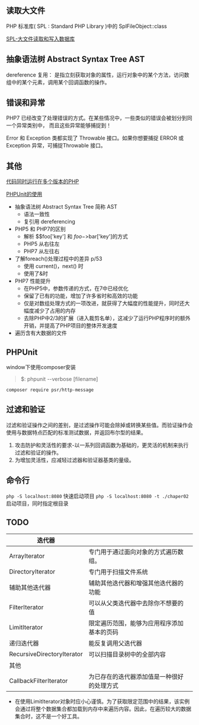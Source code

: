 ## 读取大文件

PHP 标准库( SPL : Standard PHP Library )中的 SplFileObject::class 

[SPL-大文件读取和写入数据库](./chaper02/chap_02_uploading_csv_to_database.php)


## 抽象语法树 Abstract Syntax Tree AST

dereference 复用： 是指立刻获取对象的属性，运行对象中的某个方法，访问数组中的某个元素，调用某个回调函数的操作。


## 错误和异常
PHP7 已经改变了处理错误的方式。在某些情况中，一些类似的错误会被划分到同一个异常类别中，
而且这些异常能够捕捉到！

Error 和 Exception 类都实现了 Throwable 接口。如果你想要捕捉 ERROR 或 Exception 异常，可捕捉Throwable 接口。


## 其他

[代码同时运行在多个版本的PHP](https://3v4l.org/)

[PHPUnit的使用](https://phpunit.de)

- 抽象语法树 Abstract Syntax Tree 简称 AST
    - 语法一致性
    - 复引用 dereferencing
- PHP5 和 PHP7的区别
    - 解析 $$foo['key']  和 $foo->$bar['key']的方式
    - PHP5 从右往左
    - PHP7 从左往右
- 了解foreach()处理过程中的差异 p/53
    - 使用 current()，next() 时
    - 使用了&时
- PHP7 性能提升
    - 在PHP5中，参数传递的方式，在7中已经优化
    - 保留了已有的功能，增加了许多省时和高效的功能
    - 仅是对数组处理方式的一项改进，就获得了大幅度的性能提升，同时还大幅度减少了占用的内存
    - 去除PHP中2/3的扩展（进入裁剪名单），这减少了运行PHP程序时的额外开销，并提高了PHP项目的整体开发速度
- 遍历含有大数据的文件

## PHPUnit

window下使用composer安装

> $:  phpunit --verbose [filename]

`composer require psr/http-message`

## 过滤和验证

过滤和验证操作之间的差别，是过滤操作可能会除掉或转换某些值。而验证操作会使用与数据特点匹配的标准测试数据，并返回布尔型的结果。

1. 攻击防护和灵活性的要求-以一系列回调函数为基础的，更灵活的机制来执行过滤和验证的操作。
2. 为增加灵活性，应减轻过滤器和验证器基类的量级。


## 命令行

`php -S localhost:8080` 快速启动项目
`php -S localhost:8080 -t ./chaper02` 启动项目，同时指定根目录


## TODO

| 迭代器             |                                      |      |
| ------------------ | ------------------------------------ | ---- |
| ArrayIterator      | 专门用于通过面向对象的方式遍历数组。 |      |
| DirectoryIterator  | 专门用于扫描文件系统                 |      |
| 辅助其他迭代器 | 辅助其他迭代器和增强其他迭代器的功能 |      |
| FilterIterator     | 可以从父类迭代器中去除你不想要的值 |      |
| LimitIterator | 限定遍历范围，能够为应用程序添加基本的页码 |  |
| 递归迭代器 | 能反复调用父迭代器 | |
| RecursiveDirectoryIterator | 可以扫描目录树中的全部内容 | |
| 其他 |  | |
| CallbackFilterIterator | 为已存在的迭代器添加值是一种很好的处理方式 | |

* 在使用LimitIterator对象时应小心谨慎。为了获取限定范围中的结果，该实例会通过将整个数据集合都加载到内存中来遍历内容。因此，在遍历较大的数据集合时，这不是一个好工具。






